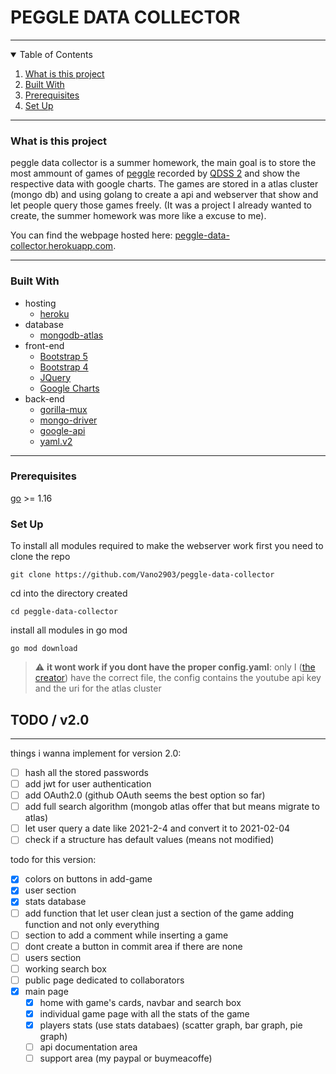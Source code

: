 # PEGGLE DATA COLLECTOR

---

<!-- TABLE OF CONTENTS -->
<details open="open">
  <summary>Table of Contents</summary>
  <ol>
    <li><a href="#what-is-this-project">What is this project</a></li>
    <li><a href="#built-with">Built With</a></li>
    <li><a href="#prerequisites">Prerequisites</a></li>
    <li><a href="#set-up">Set Up</a></li>
  </ol>
</details>

---

### What is this project

peggle data collector is a summer homework, the main goal is to store the most ammount of games of [peggle](https://www.youtube.com/watch?v=IwvS8ft7DM8&list=PLkjetvDN3k23J8nTmlDOnxiP3ZXDdCIZD) recorded by [QDSS 2](https://www.youtube.com/channel/UC5GSO2hiHevgZUhSQIJNd2A) and show the respective data with google charts.
The games are stored in a atlas cluster (mongo db) and using golang to create a api and webserver that show and let people query those games freely.
(It was a project I already wanted to create, the summer homework was more like a excuse to me).

You can find the webpage hosted here: [peggle-data-collector.herokuapp.com](https://peggle-data-collector.herokuapp.com/).

---

### Built With

- hosting
  - [heroku](https://heroku.com)
- database
  - [mongodb-atlas](https://www.mongodb.com/cloud/atlas)
- front-end
  - [Bootstrap 5](https://getbootstrap.com/docs/5.1/getting-started/introduction/)
  - [Bootstrap 4](https://getbootstrap.com/docs/4.6/getting-started/introduction/)
  - [JQuery](https://jquery.com)
  - [Google Charts](https://developers.google.com/chart)
- back-end
  - [gorilla-mux](https://github.com/gorilla/mux)
  - [mongo-driver](https://pkg.go.dev/go.mongodb.org/mongo-driver?utm_source=godoc)
  - [google-api](https://pkg.go.dev/google.golang.org/api)
  - [yaml.v2](https://gopkg.in/yaml.v2)

---

### Prerequisites

[go](https://golang.org/) >= 1.16

### Set Up

To install all modules required to make the webserver work first you need to clone the repo

```
git clone https://github.com/Vano2903/peggle-data-collector
```

cd into the directory created

```
cd peggle-data-collector
```

install all modules in go mod

```
go mod download
```

> :warning: **it wont work if you dont have the proper config.yaml**: only I ([the creator](https://www.github.com/Vano2903)) have the correct file, the config contains the youtube api key and the uri for the atlas cluster

## TODO / v2.0

---

things i wanna implement for version 2.0:

- [ ] hash all the stored passwords
- [ ] add jwt for user authentication
- [ ] add OAuth2.0 (github OAuth seems the best option so far)
- [ ] add full search algorithm (mongob atlas offer that but means migrate to atlas)
- [ ] let user query a date like 2021-2-4 and convert it to 2021-02-04
- [ ] check if a structure has default values (means not modified)

todo for this version:

- [x] colors on buttons in add-game
- [x] user section
- [x] stats database
- [ ] add function that let user clean just a section of the game adding function and not only everything
- [ ] section to add a comment while inserting a game
- [ ] dont create a button in commit area if there are none
- [ ] users section
- [ ] working search box
- [ ] public page dedicated to collaborators
- [x] main page
  - [x] home with game's cards, navbar and search box
  - [x] individual game page with all the stats of the game
  - [x] players stats (use stats databaes) (scatter graph, bar graph, pie graph)
  - [ ] api documentation area
  - [ ] support area (my paypal or buymeacoffe)
